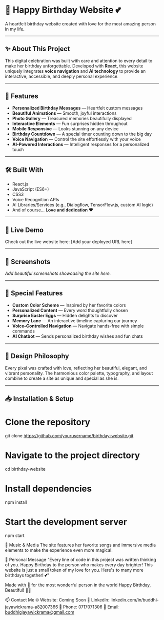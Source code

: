 # 🎉 Happy Birthday Website 💕

A heartfelt birthday website created with love for the most amazing person in my life.

---

## ✨ About This Project

This digital celebration was built with care and attention to every detail to make her birthday unforgettable. Developed with **React**, this website uniquely integrates **voice navigation** and **AI technology** to provide an interactive, accessible, and deeply personal experience.

---

## 🎈 Features

- **Personalized Birthday Messages** — Heartfelt custom messages  
- **Beautiful Animations** — Smooth, joyful interactions  
- **Photo Gallery** — Treasured memories beautifully displayed  
- **Interactive Elements** — Fun surprises hidden throughout  
- **Mobile Responsive** — Looks stunning on any device  
- **Birthday Countdown** — A special timer counting down to the big day  
- **Voice Navigation** — Control the site effortlessly with your voice  
- **AI-Powered Interactions** — Intelligent responses for a personalized touch  

---

## 🛠️ Built With

- React.js  
- JavaScript (ES6+)  
- CSS3  
- Voice Recognition APIs  
- AI Libraries/Services (e.g., Dialogflow, TensorFlow.js, custom AI logic)  
- And of course... **Love and dedication ❤️**

---

## 🚀 Live Demo

Check out the live website here: [Add your deployed URL here]

---

## 📱 Screenshots

*Add beautiful screenshots showcasing the site here.*

---

## 💝 Special Features

- **Custom Color Scheme** — Inspired by her favorite colors  
- **Personalized Content** — Every word thoughtfully chosen  
- **Surprise Easter Eggs** — Hidden delights to discover  
- **Memory Lane** — An interactive timeline capturing our journey  
- **Voice-Controlled Navigation** — Navigate hands-free with simple commands  
- **AI Chatbot** — Sends personalized birthday wishes and fun chats  

---

## 🎨 Design Philosophy

Every pixel was crafted with love, reflecting her beautiful, elegant, and vibrant personality. The harmonious color palette, typography, and layout combine to create a site as unique and special as she is.

---

## 📥 Installation & Setup

 
# Clone the repository
git clone https://github.com/yourusername/birthday-website.git

# Navigate to the project directory
cd birthday-website

# Install dependencies
npm install

# Start the development server
npm start

🎵 Music & Media
The site features her favorite songs and immersive media elements to make the experience even more magical.

💌 Personal Message
"Every line of code in this project was written thinking of you. Happy Birthday to the person who makes every day brighter! This website is just a small token of my love for you. Here's to many more birthdays together! 💕"



Made with 💖 for the most wonderful person in the world
Happy Birthday, Beautiful! 🎂🎉

📫 Contact Me
🌐 Website: Coming Soon
🔗 LinkedIn: linkedin.com/in/buddhi-jayawickrama-a82007366
📱 Phone: 0717071306
📧 Email: buddhigjayawickrama@gmail.com
